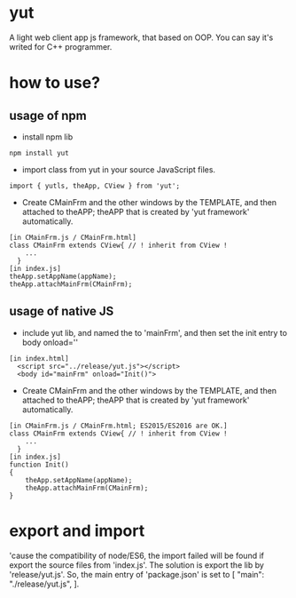 # yut
A light web client app js framework, that based on OOP. You can say it's writed for C++ programmer.
# how to use?
## usage of npm ##
* install npm lib
```
npm install yut
```
* import class from yut in your source JavaScript files.
```
import { yutls, theApp, CView } from 'yut';
```
* Create CMainFrm and the other windows by the TEMPLATE, and then attached to theAPP; theAPP that is created by 'yut framework' automatically.
```
[in CMainFrm.js / CMainFrm.html]
class CMainFrm extends CView{ // ! inherit from CView !
    ...
  }
[in index.js]
theApp.setAppName(appName);
theApp.attachMainFrm(CMainFrm);

```
## usage of native JS ##
* include yut lib, and named the <body> to 'mainFrm', and then set the init entry to body onload=''
```
[in index.html]
  <script src="../release/yut.js"></script>
  <body id="mainFrm" onload="Init()">
```
* Create CMainFrm and the other windows by the TEMPLATE, and then attached to theAPP; theAPP that is created by 'yut framework' automatically.
```
[in CMainFrm.js / CMainFrm.html; ES2015/ES2016 are OK.]
class CMainFrm extends CView{ // ! inherit from CView !
    ...
  }
[in index.js]
function Init()
{
    theApp.setAppName(appName);
    theApp.attachMainFrm(CMainFrm);
}
```

# export and import
'cause the compatibility of node/ES6, the import failed will be found if export the source files from 'index.js'. The solution is export the lib by 'release/yut.js'. So, the main entry of 'package.json' is set to [ "main": "./release/yut.js", ].
